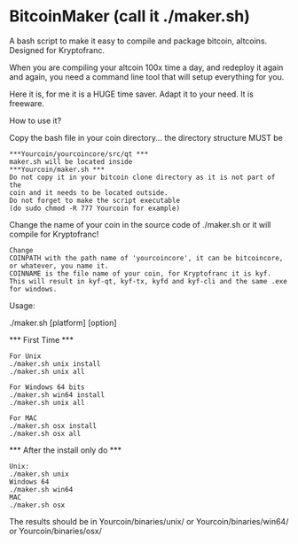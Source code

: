 # BitcoinMaker (call it ./maker.sh)
A bash script to make it easy to compile and package bitcoin, altcoins. Designed for Kryptofranc.

When you are compiling your altcoin 100x time a day, and redeploy it again and again, 
you need a command line tool that will setup everything for you. 

Here it is, for me it is a HUGE time saver. Adapt it to your need. It is freeware.

How to use it?

Copy the bash file in your coin directory... the directory structure MUST be

```
***Yourcoin/yourcoincore/src/qt ***
maker.sh will be located inside 
***Yourcoin/maker.sh ***
Do not copy it in your bitcoin clone directory as it is not part of the 
coin and it needs to be located outside.
Do not forget to make the script executable
(do sudo chmod -R 777 Yourcoin for example) 
```

Change the name of your coin in the source code of ./maker.sh or it will compile for Kryptofranc!

```
Change 
COINPATH with the path name of 'yourcoincore', it can be bitcoincore, or whatever, you name it.
COINNAME is the file name of your coin, for Kryptofranc it is kyf. 
This will result in kyf-qt, kyf-tx, kyfd and kyf-cli and the same .exe for windows. 
```



Usage:

./maker.sh [platform] [option]

*** First Time ***
```
For Unix
./maker.sh unix install
./maker.sh unix all

For Windows 64 bits
./maker.sh win64 install
./maker.sh unix all

For MAC
./maker.sh osx install
./maker.sh osx all
```

*** After the install only do ***
```
Unix: 
./maker.sh unix
Windows 64
./maker.sh win64
MAC
./maker.sh osx

```

The results should be in Yourcoin/binaries/unix/ or Yourcoin/binaries/win64/ or Yourcoin/binaries/osx/






